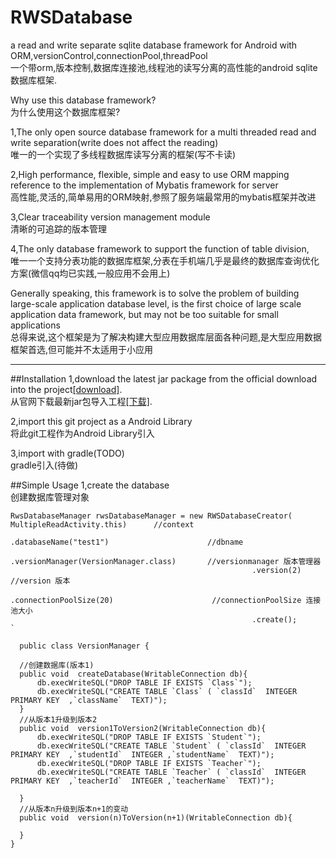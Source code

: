 # RWSDatabase
a read and write  separate sqlite database framework for Android with ORM,versionControl,connectionPool,threadPool  
一个带orm,版本控制,数据库连接池,线程池的读写分离的高性能的android sqlite数据库框架.

Why use this database framework?  
为什么使用这个数据库框架?

1,The only open source database framework for a multi threaded read and write separation(write does not affect the reading)  
唯一的一个实现了多线程数据库读写分离的框架(写不卡读)

2,High performance, flexible, simple and easy to use ORM mapping reference to the implementation of Mybatis framework for server  
高性能,灵活的,简单易用的ORM映射,参照了服务端最常用的mybatis框架并改进

3,Clear traceability version management module  
清晰的可追踪的版本管理

4,The only database framework to support the function of table division,  
唯一一个支持分表功能的数据库框架,分表在手机端几乎是最终的数据库查询优化方案(微信qq均已实践,一般应用不会用上)

Generally speaking, this framework is to solve the problem of building large-scale application database level, is the first choice of large scale application data framework, but may not be too suitable for small applications  
总得来说,这个框架是为了解决构建大型应用数据库层面各种问题,是大型应用数据框架首选,但可能并不太适用于小应用
***
##Installation
1,download the latest jar package from the official download into the project[[download]](wwww.codeingdie.com/RWSDatabase).  
从官网下载最新jar包导入工程[[下载]](wwww.codeingdie.com/RWSDatabase).

2,import this git project as a Android Library  
将此git工程作为Android Library引入

3,import with gradle(TODO)  
gradle引入(待做)



##Simple Usage
1,create the database  
创建数据库管理对象
  ```
  RwsDatabaseManager rwsDatabaseManager = new RWSDatabaseCreator( MultipleReadActivity.this)      //context
                                                        .databaseName("test1")                      //dbname
                                                        .versionManager(VersionManager.class)       //versionmanager 版本管理器
                                                        .version(2)                                  //version 版本
                                                        .connectionPoolSize(20)                      //connectionPoolSize 连接池大小
                                                        .create();       `
  ```  
  ```
    public class VersionManager {
    
    //创建数据库(版本1)
    public void  createDatabase(WritableConnection db){
        db.execWriteSQL("DROP TABLE IF EXISTS `Class`");
        db.execWriteSQL("CREATE TABLE `Class` ( `classId`  INTEGER PRIMARY KEY  ,`className`  TEXT)");
    }
    //从版本1升级到版本2
    public void  version1ToVersion2(WritableConnection db){
        db.execWriteSQL("DROP TABLE IF EXISTS `Student`");
        db.execWriteSQL("CREATE TABLE `Student` ( `classId`  INTEGER PRIMARY KEY  ,`studentId`  INTEGER ,`studentName`  TEXT)");
        db.execWriteSQL("DROP TABLE IF EXISTS `Teacher`");
        db.execWriteSQL("CREATE TABLE `Teacher` ( `classId`  INTEGER PRIMARY KEY  ,`teacherId`  INTEGER ,`teacherName`  TEXT)");

    }
    //从版本n升级到版本n+1的变动
    public void  version(n)ToVersion(n+1)(WritableConnection db){
     
    }
}

  
 
 ```
